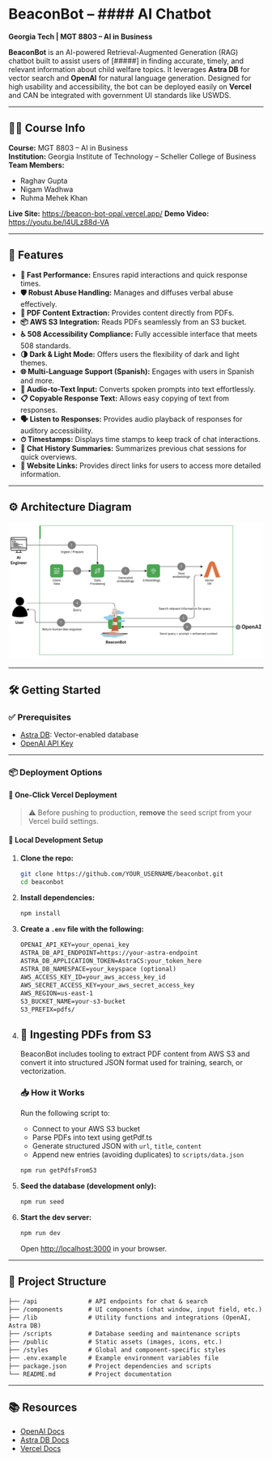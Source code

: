 # BeaconBot – #### AI Chatbot  
**Georgia Tech | MGT 8803 – AI in Business**

**BeaconBot** is an AI-powered Retrieval-Augmented Generation (RAG) chatbot built to assist users of [#####] in finding accurate, timely, and relevant information about child welfare topics. It leverages **Astra DB** for vector search and **OpenAI** for natural language generation. Designed for high usability and accessibility, the bot can be deployed easily on **Vercel** and CAN be integrated with government UI standards like USWDS.

---

## 👨‍🏫 Course Info  
**Course:** MGT 8803 – AI in Business  
**Institution:** Georgia Institute of Technology – Scheller College of Business  
**Team Members:**  
- Raghav Gupta  
- Nigam Wadhwa  
- Ruhma Mehek Khan

**Live Site:** https://beacon-bot-opal.vercel.app/ 
**Demo Video:** https://youtu.be/l4ULz88d-VA

---

## 🚀 Features

- **🚀 Fast Performance:** Ensures rapid interactions and quick response times.
- **🛡 Robust Abuse Handling:** Manages and diffuses verbal abuse effectively.
- **📑 PDF Content Extraction:** Provides content directly from PDFs.
- **📦 AWS S3 Integration:** Reads PDFs seamlessly from an S3 bucket.
- **♿ 508 Accessibility Compliance:** Fully accessible interface that meets 508 standards.
- **🌗 Dark & Light Mode:** Offers users the flexibility of dark and light themes.
- **🌐 Multi-Language Support (Spanish):** Engages with users in Spanish and more.
- **🎤 Audio-to-Text Input:** Converts spoken prompts into text effortlessly.
- **📋 Copyable Response Text:** Allows easy copying of text from responses.
- **🗣 Listen to Responses:** Provides audio playback of responses for auditory accessibility.
- **⏱ Timestamps:** Displays time stamps to keep track of chat interactions.
- **📝 Chat History Summaries:** Summarizes previous chat sessions for quick overviews.
- **🔗 Website Links:** Provides direct links for users to access more detailed information.
---

## ⚙️ Architecture Diagram
<img width="600" alt="arch diag" src="https://github.com/RaghavKGupta/BeaconBot/blob/main/BBArch.png">

---

## 🛠 Getting Started

### ✅ Prerequisites

- [Astra DB](https://www.datastax.com/astra): Vector-enabled database
- [OpenAI API Key](https://platform.openai.com/signup)

---

### 📦 Deployment Options

#### 🔁 One-Click Vercel Deployment

> ⚠️ Before pushing to production, **remove** the seed script from your Vercel build settings.

#### 🧪 Local Development Setup

1. **Clone the repo:**

   ```bash
   git clone https://github.com/YOUR_USERNAME/beaconbot.git
   cd beaconbot
   ```

2. **Install dependencies:**

   ```bash
   npm install
   ```

3. **Create a `.env` file with the following:**

   ```env
   OPENAI_API_KEY=your_openai_key
   ASTRA_DB_API_ENDPOINT=https://your-astra-endpoint
   ASTRA_DB_APPLICATION_TOKEN=AstraCS:your_token_here
   ASTRA_DB_NAMESPACE=your_keyspace (optional)
   AWS_ACCESS_KEY_ID=your_aws_access_key_id
   AWS_SECRET_ACCESS_KEY=your_aws_secret_access_key
   AWS_REGION=us-east-1
   S3_BUCKET_NAME=your-s3-bucket
   S3_PREFIX=pdfs/
   ```
4. ## 📄 Ingesting PDFs from S3

   BeaconBot includes tooling to extract PDF content from AWS S3 and convert it into structured JSON format used for training, search, or vectorization.
   
   ### 📥 How it Works
   
   Run the following script to:
   - Connect to your AWS S3 bucket
   - Parse PDFs into text using getPdf.ts
   - Generate structured JSON with `url`, `title`, `content`
   - Append new entries (avoiding duplicates) to `scripts/data.json`
   
   ```bash
   npm run getPdfsFromS3
   ```


5. **Seed the database (development only):**

   ```bash
   npm run seed
   ```

6. **Start the dev server:**

   ```bash
   npm run dev
   ```

   Open [http://localhost:3000](http://localhost:3000) in your browser.

---

## 📁 Project Structure

```
├── /api              # API endpoints for chat & search
├── /components       # UI components (chat window, input field, etc.)
├── /lib              # Utility functions and integrations (OpenAI, Astra DB)
├── /scripts          # Database seeding and maintenance scripts
├── /public           # Static assets (images, icons, etc.)
├── /styles           # Global and component-specific styles
├── .env.example      # Example environment variables file
├── package.json      # Project dependencies and scripts
└── README.md         # Project documentation
```

---

## 📚 Resources

- [OpenAI Docs](https://platform.openai.com/docs)
- [Astra DB Docs](https://docs.datastax.com/en/astra/)
- [Vercel Docs](https://vercel.com/docs)
